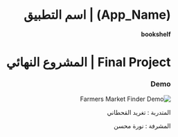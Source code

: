 
<div dir='rtl'>

# (App_Name) | اسم التطبيق
 
 <b>bookshelf</b>

# Final Project | المشروع النهائي
### Demo  
 ![Farmers Market Finder Demo](demo/reactProject.gif)


  المتدربة : تغريد القحطاني 

  المشرفة : نورة محسن 
  
  </div>
  
